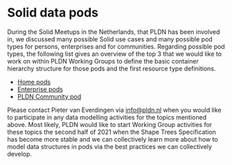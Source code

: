 # Solid data pods

During the Solid Meetups in the Netherlands, that PLDN has been involved in, we discussed many possible Solid use cases and many possible pod types for persons, enterprises and for communities. Regarding possible pod types, the following list gives an overview of the top 3 that we would like to work on within PLDN Working Groups to define the basic container hierarchy structure for those pods and the first resource type definitions.

* [Home pods](https://github.com/pldn/solid-activities/tree/main/solid-data-pods/home-pods)
* [Enterprise pods](https://github.com/pldn/solid-activities/tree/main/solid-data-pods/enterprise-pods)
* [PLDN Community pod](https://github.com/pldn/solid-activities/tree/main/solid-data-pods/pldn-community-pod)

Please contact Pieter van Everdingen via info@pldn.nl when you would like to participate in any data modelling activities for the topics mentioned above. Most likely, PLDN would like to start Working Group activities for these topics the second half of 2021 when the Shape Trees Specification has become more stable and we can collectively learn more about how to model data structures in pods via the best practices we can collectively develop. 
